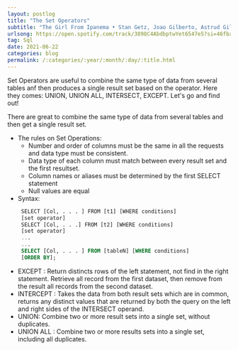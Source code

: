 ```yaml
---
layout: postlog
title: "The Set Operators"
subtitle: "The Girl From Ipanema • Stan Getz, Joao Gilberto, Astrud Gilberto • 1989"
urlsong: https://open.spotify.com/track/3898C4AbdbptwYet6547e5?si=46fba54fbfab4504
tag: Sql
date: 2021-06-22
categories: blog
permalink: /:categories/:year/:month/:day/:title.html
---
```


Set Operators are useful to combine the same type of data from several tables anf then produces a single result set based on the operator. Here they comes: UNION, UNION ALL, INTERSECT, EXCEPT. Let's go and find out!    

There are great to combine the same type of data from several tables and then get a single result set. 
- The rules on Set Operations:
    - Number and order of columns must be the same in all the requests and data type must be consistent. 
    - Data type of each column must match between every result set and the first resultset.
    - Column names or aliases must be determined by the first SELECT statement
    - Null values are equal 
- Syntax: 
   ```sql
    SELECT [Col, . . . ] FROM [t1] [WHERE conditions]
    [set operator]
    SELECT [Col, . . .] FROM [t2] [WHERE conditions]
    [set operator]
    ...
    ...
    SELECT [Col, . . . ] FROM [tableN] [WHERE conditions]
    [ORDER BY];
    ```
- EXCEPT : Return distincts rows of the left statement, not find in the right statement. Retrieve all record from the first dataset, then remove from the result all records from the second dataset.
- INTERCEPT : Takes the data from both result sets which are in common, returns any distinct values that are returned by both the query on the left and right sides of the INTERSECT operand.
- UNION: Combine two or more result sets into a single set, without duplicates.
- UNION ALL : Combine two or more results sets into a single set, including all duplicates. 

